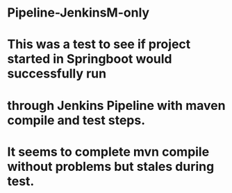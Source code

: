 # Pipeline-JenkinsM-only
# This was a test to see if project started in Springboot would successfully run
# through Jenkins Pipeline with maven compile and test steps.
# It seems to complete mvn compile without problems but stales during test.
